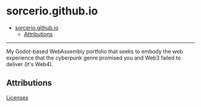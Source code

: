 # sorcerio.github.io

- [sorcerio.github.io](#sorceriogithubio)
	- [Attributions](#attributions)

---

My Godot-based WebAssembly portfolio that seeks to embody the web experience that the cyberpunk genre promised you and Web3 failed to deliver (it's Web4).

## Attributions

[Licenses](./licenses.html)

